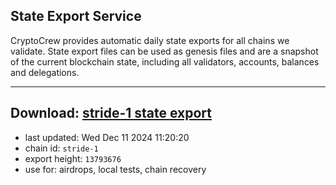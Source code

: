 ## State Export Service
CryptoCrew provides automatic daily state exports for all chains we validate. State export files can be used as genesis files and are a snapshot of the current blockchain state, including all validators, accounts, balances and delegations.

---
**Download: [stride-1 state export](https://dl-eu2.ccvalidators.com/SERVICE/stride/stride-1_export_13793676.json)**
---

- last updated: Wed Dec 11 2024 11:20:20
- chain id: `stride-1`
- export height: `13793676`
- use for: airdrops, local tests, chain recovery
